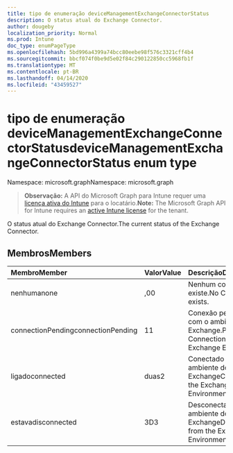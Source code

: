 ```yaml
---
title: tipo de enumeração deviceManagementExchangeConnectorStatus
description: O status atual do Exchange Connector.
author: dougeby
localization_priority: Normal
ms.prod: Intune
doc_type: enumPageType
ms.openlocfilehash: 5bd996a4399a74bcc80eebe98f576c3321cff4b4
ms.sourcegitcommit: bbcf074f0be9d5e02f84c290122850cc5968fb1f
ms.translationtype: MT
ms.contentlocale: pt-BR
ms.lasthandoff: 04/14/2020
ms.locfileid: "43459527"
---
```

# <a name="devicemanagementexchangeconnectorstatus-enum-type"></a><span data-ttu-id="d3a87-103">tipo de enumeração deviceManagementExchangeConnectorStatus</span><span class="sxs-lookup"><span data-stu-id="d3a87-103">deviceManagementExchangeConnectorStatus enum type</span></span>

<span data-ttu-id="d3a87-104">Namespace: microsoft.graph</span><span class="sxs-lookup"><span data-stu-id="d3a87-104">Namespace: microsoft.graph</span></span>

> <span data-ttu-id="d3a87-105">**Observação:** A API do Microsoft Graph para Intune requer uma [licença ativa do Intune](https://go.microsoft.com/fwlink/?linkid=839381) para o locatário.</span><span class="sxs-lookup"><span data-stu-id="d3a87-105">**Note:** The Microsoft Graph API for Intune requires an [active Intune license](https://go.microsoft.com/fwlink/?linkid=839381) for the tenant.</span></span>

<span data-ttu-id="d3a87-106">O status atual do Exchange Connector.</span><span class="sxs-lookup"><span data-stu-id="d3a87-106">The current status of the Exchange Connector.</span></span>

## <a name="members"></a><span data-ttu-id="d3a87-107">Membros</span><span class="sxs-lookup"><span data-stu-id="d3a87-107">Members</span></span>
|<span data-ttu-id="d3a87-108">Membro</span><span class="sxs-lookup"><span data-stu-id="d3a87-108">Member</span></span>|<span data-ttu-id="d3a87-109">Valor</span><span class="sxs-lookup"><span data-stu-id="d3a87-109">Value</span></span>|<span data-ttu-id="d3a87-110">Descrição</span><span class="sxs-lookup"><span data-stu-id="d3a87-110">Description</span></span>|
|:---|:---|:---|
|<span data-ttu-id="d3a87-111">nenhuma</span><span class="sxs-lookup"><span data-stu-id="d3a87-111">none</span></span>|<span data-ttu-id="d3a87-112">,0</span><span class="sxs-lookup"><span data-stu-id="d3a87-112">0</span></span>|<span data-ttu-id="d3a87-113">Nenhum conector existe.</span><span class="sxs-lookup"><span data-stu-id="d3a87-113">No Connector exists.</span></span>|
|<span data-ttu-id="d3a87-114">connectionPending</span><span class="sxs-lookup"><span data-stu-id="d3a87-114">connectionPending</span></span>|<span data-ttu-id="d3a87-115">1</span><span class="sxs-lookup"><span data-stu-id="d3a87-115">1</span></span>|<span data-ttu-id="d3a87-116">Conexão pendente com o ambiente do Exchange.</span><span class="sxs-lookup"><span data-stu-id="d3a87-116">Pending Connection to the Exchange Environment.</span></span>|
|<span data-ttu-id="d3a87-117">ligado</span><span class="sxs-lookup"><span data-stu-id="d3a87-117">connected</span></span>|<span data-ttu-id="d3a87-118">duas</span><span class="sxs-lookup"><span data-stu-id="d3a87-118">2</span></span>|<span data-ttu-id="d3a87-119">Conectado ao ambiente do Exchange</span><span class="sxs-lookup"><span data-stu-id="d3a87-119">Connected to the Exchange Environment</span></span>|
|<span data-ttu-id="d3a87-120">estava</span><span class="sxs-lookup"><span data-stu-id="d3a87-120">disconnected</span></span>|<span data-ttu-id="d3a87-121">3D</span><span class="sxs-lookup"><span data-stu-id="d3a87-121">3</span></span>|<span data-ttu-id="d3a87-122">Desconectado do ambiente do Exchange</span><span class="sxs-lookup"><span data-stu-id="d3a87-122">Disconnected from the Exchange Environment</span></span>|







